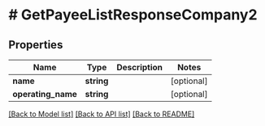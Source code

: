 # # GetPayeeListResponseCompany2

## Properties

Name | Type | Description | Notes
------------ | ------------- | ------------- | -------------
**name** | **string** |  | [optional]
**operating_name** | **string** |  | [optional]

[[Back to Model list]](../../README.md#models) [[Back to API list]](../../README.md#endpoints) [[Back to README]](../../README.md)
